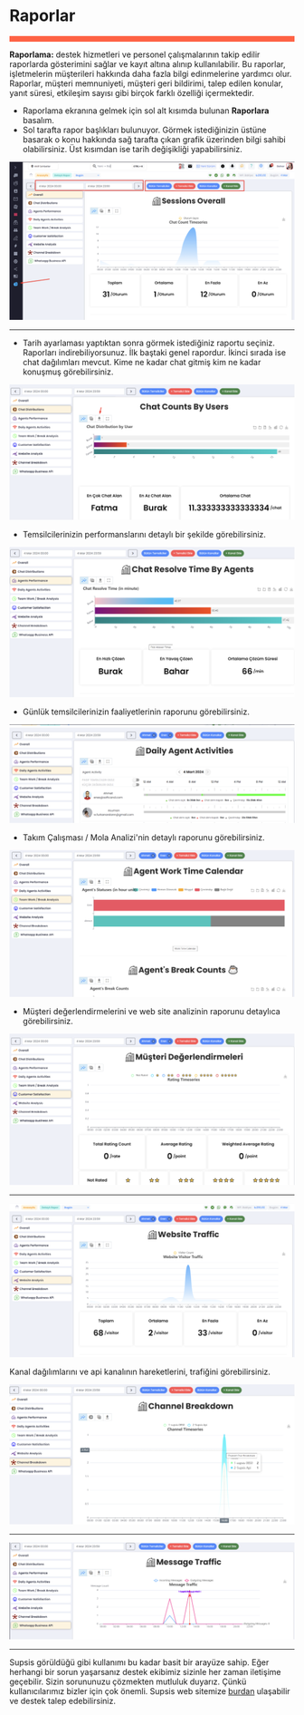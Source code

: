 # Raporlar
<div style="border-bottom: 10px solid #fe6244; padding: 0px;">
</div>

<b>Raporlama:</b> destek hizmetleri ve personel çalışmalarının takip edilir raporlarda gösterimini sağlar ve kayıt
altına
alınıp kullanılabilir. Bu raporlar, işletmelerin müşterileri hakkında daha fazla bilgi edinmelerine yardımcı olur.
Raporlar, müşteri memnuniyeti, müşteri geri bildirimi, talep edilen konular, yanıt süresi, etkileşim sayısı gibi birçok
farklı özelliği içermektedir.

- Raporlama ekranına gelmek için sol alt kısımda bulunan <b>Raporlara</b> basalım.
- Sol tarafta rapor başlıkları bulunuyor. Görmek istediğinizin üstüne basarak o konu hakkında sağ tarafta çıkan grafik
  üzerinden bilgi sahibi olabilirsiniz. Üst kısımdan ise tarih değişikliği yapabilirsiniz.

<img src="../../img/Reports/Reports1.png" alt="Reports1" style="zoom:80%;" />

*** 

- Tarih ayarlaması yaptıktan sonra görmek istediğiniz raportu seçiniz. Raporları indirebiliyorsunuz. İlk baştaki genel
  rapordur. İkinci sırada ise chat dağılımları mevcut. Kime ne kadar chat gitmiş kim ne kadar konuşmuş görebilirsiniz.

<img src="../../img/Reports/Reports2.png" alt="Reports2" style="zoom:80%;" />

- Temsilcilerinizin performanslarını detaylı bir şekilde görebilirsiniz.

<img src="../../img/Reports/Reports3.png" alt="Reports3" style="zoom:80%;" />

- Günlük temsilcilerinizin faaliyetlerinin raporunu görebilirsiniz.

<img src="../../img/Reports/Reports4.png" alt="Reports4" style="zoom:80%;" />

- Takım Çalışması / Mola Analizi'nin detaylı raporunu görebilirsiniz.

<img src="../../img/Reports/Reports5.png" alt="Reports5" style="zoom:80%;" />

- Müşteri değerlendirmelerini ve web site analizinin raporunu detaylıca görebilirsiniz.

<img src="../../img/Reports/Reports6.png" alt="Reports6" style="zoom:80%;" />

***

<img src="../../img/Reports/Reports7.png" alt="Reports7" style="zoom:80%;" />

Kanal dağılımlarını ve api kanalının hareketlerini, trafiğini görebilirsiniz.

<img src="../../img/Reports/Reports8.png" alt="Reports8" style="zoom:80%;" />

***

<img src="../../img/Reports/Reports9.png" alt="Reports9" style="zoom:80%;" />

***

Supsis görüldüğü gibi kullanımı bu kadar basit bir arayüze sahip. Eğer herhangi bir sorun yaşarsanız destek ekibimiz
sizinle her zaman iletişime geçebilir. Sizin sorununuzu çözmekten mutluluk duyarız. Çünkü kullanıcılarımız bizler için
çok önemli. Supsis web sitemize [burdan](https://www.supsis.com) ulaşabilir ve destek talep edebilirsiniz. 


